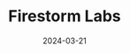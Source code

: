 ---  
layout: startup_page  
title: "Firestorm Labs"  
id: "launchfirestorm.com"  
permalink: "/firestormlabslaunchfirestorm.com03212024/"  
website: "https://www.launchfirestorm.com/"  
funding_round: "Seed"  
funding_amount: "$12.5M"  
investors: "Lockheed Martin Ventures, Decisive Point, Silent Ventures, 645 Ventures, Overmatch VC, BVVC, Marquee Ventures, Cubit Capital, IronGate, Backswing Ventures, The Veteran Fund, Feld Ventures, Beyond Capital, RedCat"  
about: "Firestorm Labs manufactures Unmanned Aerial Systems (UAS) and focuses on expeditionary additive manufacturing. Their xCell line uses 3D-printed, interchangeable airframe components, enabling on-site manufacturing and impacting the speed and cost of defense system production. This approach aims to revolutionize warfare by providing faster, more adaptable systems."  
markets: "Defense, Aerospace, Additive Manufacturing, Unmanned Aerial Systems (UAS), 3D Printing, Government, Industrial Engineering, Industrial Manufacturing, Machinery Manufacturing, Military, National Security"  
hq: "San Diego, California, United States"  
founded_year: "2022"  
linkedin: "https://www.linkedin.com/company/firestorm-labs"  
twitter: "https://twitter.com/firestorm_labs"  
instagram: ""  
facebook: ""  
crunchbase: "https://www.crunchbase.com/organization/firestorm-548d"  
pitchbook: "https://pitchbook.com/profiles/company/512533-99"  

date_display: "21-Mar-2024"  
date: "2024-03-21"

# SEO Optimization  
meta_title: "Firestorm Labs - Seed Funding ($12.5M)"  
meta_description: "Firestorm Labs, Firestorm Labs manufactures Unmanned Aerial Systems (UAS) and focuses on expeditionary additive manufacturing. Their xCell line uses 3D-printed, inter..."  
meta_keywords: "Firestorm Labs, Defense, Aerospace, Additive Manufacturing, Unmanned Aerial Systems (UAS), 3D Printing, Government, Industrial Engineering, Industrial Manufacturing, Machinery Manufacturing, Military, National Security, Seed funding"  
canonical_url: "https://startup.projectstartups.com/firestormlabslaunchfirestorm.com03212024/"  
---